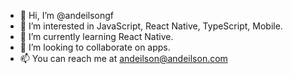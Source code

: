 - 👋 Hi, I’m @andeilsongf
- 👀 I’m interested in JavaScript, React Native, TypeScript, Mobile.
- 🌱 I’m currently learning React Native.
- 💞️ I’m looking to collaborate on apps.
- 📫 You can reach me at andeilson@andeilson.com

<!---
andeilsongf/andeilsongf is a ✨ special ✨ repository because its `README.md` (this file) appears on your GitHub profile.
You can click the Preview link to take a look at your changes.
--->
